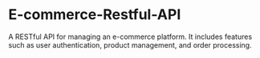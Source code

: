 # E-commerce-Restful-API
A RESTful API for managing an e-commerce platform. It includes features such as user authentication, product management, and order processing.
